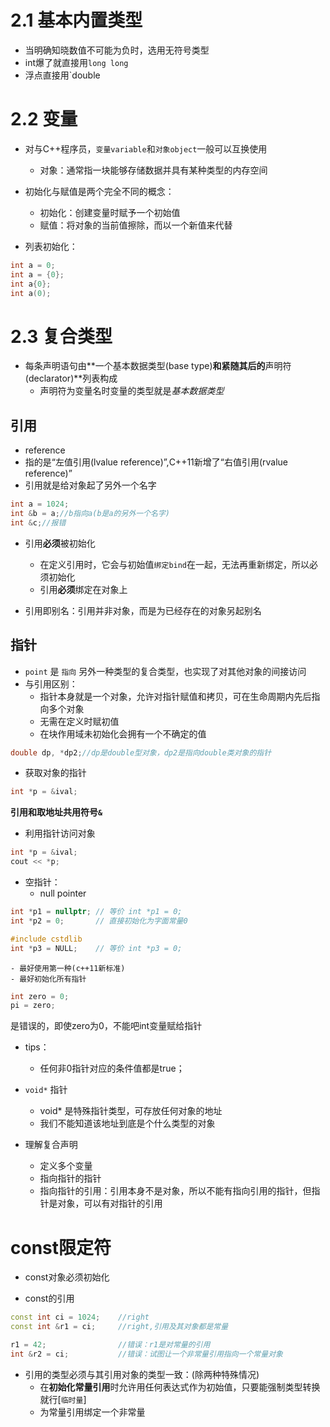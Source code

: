 # 2.1 基本内置类型
- 当明确知晓数值不可能为负时，选用无符号类型
- int爆了就直接用`long long`
- 浮点直接用`double

# 2.2 变量
- 对与C++程序员，`变量variable`和`对象object`一般可以互换使用
    - 对象：通常指一块能够存储数据并具有某种类型的内存空间

- 初始化与赋值是两个完全不同的概念：
    - 初始化：创建变量时赋予一个初始值
    - 赋值：将对象的当前值擦除，而以一个新值来代替

- 列表初始化：
```cpp
int a = 0;
int a = {0};
int a{0};
int a(0);
```

# 2.3 复合类型
- 每条声明语句由**一个基本数据类型(base type)**和紧随其后的**声明符(declarator)**列表构成
    - 声明符为变量名时变量的类型就是*基本数据类型*

## 引用
- reference
- 指的是“左值引用(lvalue reference)”,C++11新增了“右值引用(rvalue reference)”
- 引用就是给对象起了另外一个名字
```cpp
int a = 1024;
int &b = a;//b指向a(b是a的另外一个名字)
int &c;//报错
```
- 引用**必须**被初始化
    - 在定义引用时，它会与初始值`绑定bind`在一起，无法再重新绑定，所以必须初始化
    - 引用**必须**绑定在对象上

- 引用即别名：引用并非对象，而是为已经存在的对象另起别名

## 指针
- `point` 是 `指向` 另外一种类型的复合类型，也实现了对其他对象的间接访问
- 与引用区别：
    - 指针本身就是一个对象，允许对指针赋值和拷贝，可在生命周期内先后指向多个对象
    - 无需在定义时赋初值
    - 在块作用域未初始化会拥有一个不确定的值

```cpp
double dp, *dp2;//dp是double型对象，dp2是指向double类对象的指针
```

- 获取对象的指针
```cpp
int *p = &ival;
```
**引用和取地址共用符号`&`**

- 利用指针访问对象
```cpp
int *p = &ival;
cout << *p;
```

- 空指针：
    - null pointer
```cpp
int *p1 = nullptr; // 等价 int *p1 = 0;
int *p2 = 0;       // 直接初始化为字面常量0

#include cstdlib
int *p3 = NULL;    // 等价 int *p3 = 0;
```
    - 最好使用第一种(c++11新标准)
    - 最好初始化所有指针

```cpp
int zero = 0;
pi = zero;
```
是错误的，即使zero为0，不能吧int变量赋给指针

- tips：
    - 任何非0指针对应的条件值都是true；

- `void*` 指针
    - void* 是特殊指针类型，可存放任何对象的地址
    - 我们不能知道该地址到底是个什么类型的对象


- 理解复合声明
    -  定义多个变量
    -  指向指针的指针
    -  指向指针的引用：引用本身不是对象，所以不能有指向引用的指针，但指针是对象，可以有对指针的引用

# const限定符
- const对象必须初始化

- const的引用
```cpp
const int ci = 1024;    //right
const int &r1 = ci;     //right,引用及其对象都是常量

r1 = 42;                //错误：r1是对常量的引用
int &r2 = ci;           //错误：试图让一个非常量引用指向一个常量对象
```
- 引用的类型必须与其引用对象的类型一致：(除两种特殊情况)
    - 在**初始化常量引用**时允许用任何表达式作为初始值，只要能强制类型转换就行[`临时量`]
    - 为常量引用绑定一个非常量